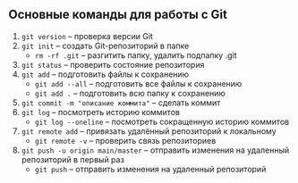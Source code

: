 ## Основные команды для работы с Git  

 1. `git version` – проверка версии Git  
 2. `git init` – создать Git-репозиторий в папке 
     - `rm -rf .git` – разгитить папку, удалить подпапку .git
 3. `git status` – проверить состояние репозитория
 4. `git add` – подготовить файлы к сохранению
     - `git add --all` – подготовить все файлы к сохранению
     - `git add .` – подготовить всю папку к сохранению 
 5. `git commit -m "описание коммита"` – сделать коммит
 6. `git log` – посмотреть историю коммитов
     - `git log --oneline` – посмотреть сокращенную историю коммитов
 7. `git remote add` – привязать удалённый репозиторий к локальному
     - `git remote -v` – проверить связь репозиториев
 8. `git push -u origin main/master` – отправить изменения на удаленный репозиторий в первый раз
     - `git push` – отправить изменения на удаленный репозиторий